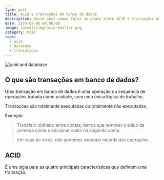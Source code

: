 ```yaml
---
type: post
title: ACID e transações em banco de dados
description: Neste post vamos falar um pouco sobre ACID e transações em banco de dados
date: 2024-06-06 04:00:00
image: /assets/img/acid-smaller.png
category: misc
tags:
  - acid
  - database
  - transations
---
```

![acid and database](/assets/img/acid-smaller.png "acid and database")

## O que são transações em banco de dados?

Uma transação em banco de dados é uma operação ou sequência de operações tratada como unidade, com uma única lógica de trabalho.

Transações são totalmente executadas ou totalmente não executadas.

Exemplo: 

> Transferir dinheiro entre contas, temos que remover o saldo da primeira conta e adicionar saldo na segunda conta.
>
> Em caso de erros, não podemos executar metada das operações.

## ACID

É uma sigla para as quatro principais características que definem uma transação.
